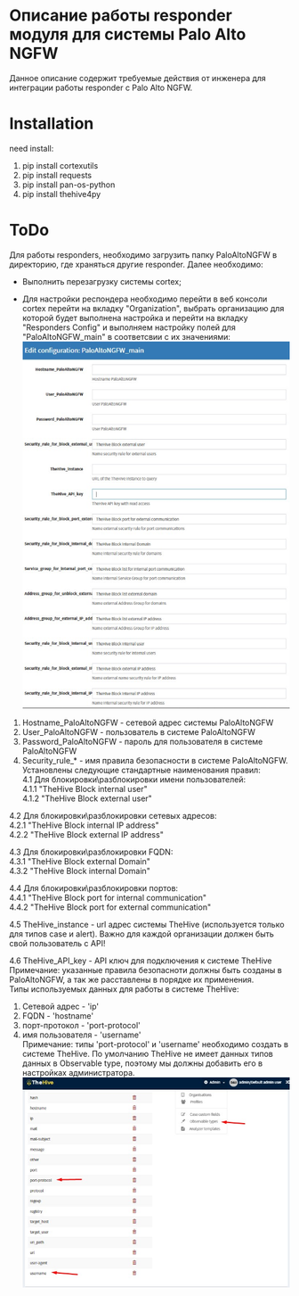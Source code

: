 # Описание работы responder модуля для системы Palo Alto NGFW

Данное описание содержит требуемые действия от инженера для интеграции работы responder с Palo Alto NGFW.

# Installation

need install:
1. pip install cortexutils
2. pip install requests
3. pip install pan-os-python
4. pip install thehive4py
# ToDo
Для работы responders, необходимо загрузить папку PaloAltoNGFW в директорию, где храняться другие responder.
Далее необходимо:
- Выполнить перезагрузку системы cortex;

- Для настройки респондера необходимо перейти в веб консоли cortex перейти на вкладку "Organization", выбрать организацию для которой будет выполнена настройка и перейти на вкладку "Responders Config" и выполняем настройку полей для "PaloAltoNGFW_main" в соответсвии с их значениями:
![alt text](Responders.jpg)
1. Hostname_PaloAltoNGFW - сетевой адрес системы PaloAltoNGFW
2. User_PaloAltoNGFW - пользователь в системе PaloAltoNGFW
3. Password_PaloAltoNGFW - пароль для пользователя в системе PaloAltoNGFW
4. Security_rule_* - имя правила безопасности в системе PaloAltoNGFW. Установлены следующие стандартные наименования правил:  
4.1 Для блокировки\разблокировки имени пользователей:  
4.1.1 "TheHive Block internal user"  
4.1.2 "TheHive Block external user"  

4.2 Для блокировки\разблокировки сетевых адресов:  
4.2.1 "TheHive Block internal IP address"  
4.2.2 "TheHive Block external IP address"  

4.3 Для блокировки\разблокировки FQDN:  
4.3.1 "TheHive Block external Domain"  
4.3.2 "TheHive Block internal Domain"  

4.4 Для блокировки\разблокировки портов:  
4.4.1 "TheHive Block port for internal communication"  
4.4.2 "TheHive Block port for external communication"  

4.5 TheHive_instance - url адрес системы TheHive (используется только для типов case и alert).
Важно для каждой организации должен быть свой пользователь с API!

4.6 TheHive_API_key - API ключ для подключения к системе TheHive  
Примечание: указанные правила безопасноти должны быть созданы в PaloAltoNGFW, а так же расставлены в порядке их применения.  
Типы используемых данных для работы в системе TheHive:
1. Сетевой адрес - 'ip'
2. FQDN - 'hostname'
3. порт-протокол - 'port-protocol'
4. имя пользователя - 'username'  
Примечание: типы 'port-protocol' и 'username' необходимо создать в системе TheHive. По умолчанию TheHive не имеет данных типов данных в Observable type, поэтому мы должны добавить его в настройках администратора.  
![alt text](AddObservableType.jpg)